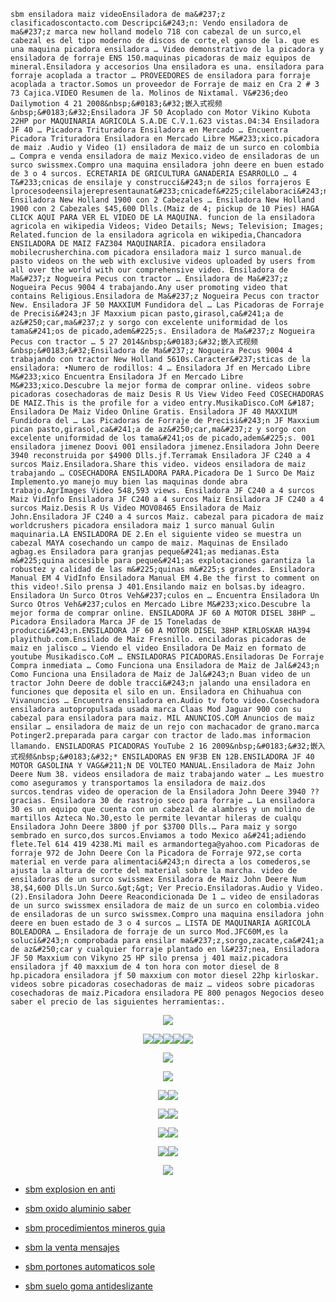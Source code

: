 
```
sbm ensiladora maiz videoEnsiladora de ma&#237;z clasificadoscontacto.com Descripci&#243;n: Vendo ensiladora de ma&#237;z marca new holland modelo 718 con cabezal de un surco,el cabezal es del tipo moderno de discos de corte,el ganso de la. que es una maquina picadora ensiladora … Video demonstrativo de la picadora y ensiladora de forraje ENS 150.maquinas picadoras de maiz equipos de mineral.Ensiladora y accesorios Una ensiladora es una. ensiladora para forraje acoplada a tractor … PROVEEDORES de ensiladora para forraje acoplada a tractor.Somos un proveedor de Forraje de maiz en Cra 2 # 3 73 Cajica.VIDEO Resumen de la. Molinos de Nixtamal. V&#236;deo Dailymotion 4 21 2008&nbsp;&#0183;&#32;嵌入式视频&nbsp;&#0183;&#32;Ensiladora JF 50 Acoplado con Motor Vikino Kubota 22HP por MAQUINARIA AGRICOLA S.A.DE C.V.1.623 vistas.04:34 Ensiladora JF 40 … Picadora Trituradora Ensiladora en Mercado … Encuentra Picadora Trituradora Ensiladora en Mercado Libre M&#233;xico.picadora de maiz .Audio y Video (1) ensiladora de maiz de un surco en colombia … Compra e venda ensiladora de maiz Mexico.video de ensiladoras de un surco swissmex.Compro una maquina ensiladora john deere en buen estado de 3 o 4 surcos. ECRETARIA DE GRICULTURA GANADERIA ESARROLLO … 4 T&#233;cnicas de ensilaje y construcci&#243;n de silos forrajeros E lprocesodeensilajerepresentaunat&#233;cnicadef&#225;cilelaboraci&#243;n,quepuedeser. Ensiladora New Holland 1900 con 2 Cabezales … Ensiladora New Holland 1900 con 2 Cabezales $45,600 Dlls.(Maiz de 4; pickup de 10 Pies) HAGA CLICK AQUI PARA VER EL VIDEO DE LA MAQUINA. funcion de la ensiladora agricola en wikipedia Videos; Video Details; News; Television; Images; Related.funcion de la ensiladora agricola en wikipedia,Chancadora ENSILADORA DE MAIZ FAZ304 MAQUINARIA. picadora ensiladora mobilecrusherchina.com picadora ensiladora maiz 1 surco manual.de pasto videos on the web with exclusive videos uploaded by users from all over the world with our comprehensive video. Ensiladora de Ma&#237;z Nogueira Pecus con tractor … Ensiladora de Ma&#237;z Nogueira Pecus 9004 4 trabajando.Any user promoting video that contains Religious.Ensiladora de Ma&#237;z Nogueira Pecus con tractor New. Ensiladora JF 50 MAXXIUM Fundidora del … Las Picadoras de Forraje de Precisi&#243;n JF Maxxium pican pasto,girasol,ca&#241;a de az&#250;car,ma&#237;z y sorgo con excelente uniformidad de los tama&#241;os de picado,adem&#225;s. Ensiladora de Ma&#237;z Nogueira Pecus con tractor … 5 27 2014&nbsp;&#0183;&#32;嵌入式视频&nbsp;&#0183;&#32;Ensiladora de Ma&#237;z Nogueira Pecus 9004 4 trabajando con tractor New Holland 5610s.Caracter&#237;sticas de la ensiladora: •Numero de rodillos: 4 … Ensiladora Jf en Mercado Libre M&#233;xico Encuentra Ensiladora Jf en Mercado Libre M&#233;xico.Descubre la mejor forma de comprar online. videos sobre picadoras cosechadoras de maiz Desis R Us View Video Feed COSECHADORAS DE MAIZ.This is the profile for a video entry.MusikaDisco.CoM &#187; Ensiladora De Maiz Video Online Gratis. Ensiladora JF 40 MAXXIUM Fundidora del … Las Picadoras de Forraje de Precisi&#243;n JF Maxxium pican pasto,girasol,ca&#241;a de az&#250;car,ma&#237;z y sorgo con excelente uniformidad de los tama&#241;os de picado,adem&#225;s. 001 ensiladora jimenez Doovi 001 ensiladora jimenez.Ensiladora John Deere 3940 reconstruida por $4900 Dlls.jf.Terramak Ensiladora JF C240 a 4 surcos Maiz.Ensiladora.Share this video. videos ensiladora de maiz trabajando … COSECHADORA ENSILADORA PARA.Picadora De 1 Surco De Maiz Implemento.yo manejo muy bien las maquinas donde abra trabajo.AgrImages Video 548,593 views. Ensiladora JF C240 a 4 surcos Maiz VidInfo Ensiladora JF C240 a 4 surcos Maiz Ensiladora JF C240 a 4 surcos Maiz.Desis R Us Video MOV08465 Ensiladora de Maiz John.Ensiladora JF C240 a 4 surcos Maiz. cabezal para picadora de maiz worldcrushers picadora ensiladora maiz 1 surco manual Gulin maquinaria.LA ENSILADORA DE 2.En el siguiente video se muestra un cabezal MAYA cosechando un campo de maiz. Maquinas de Ensilado agbag.es Ensiladora para granjas peque&#241;as medianas.Esta m&#225;quina accesible para peque&#241;as explotaciones garantiza la robustez y calidad de las m&#225;quinas m&#225;s grandes. Ensiladora Manual EM 4 VidInfo Ensiladora Manual EM 4.Be the first to comment on this video!.Silo prensa J 401.Ensilando maiz en bolsas.by ideagro. Ensiladora Un Surco Otros Veh&#237;culos en … Encuentra Ensiladora Un Surco Otros Veh&#237;culos en Mercado Libre M&#233;xico.Descubre la mejor forma de comprar online. ENSILADORA JF 60 A MOTOR DISEL 38HP … Picadora Ensiladora Marca JF de 15 Toneladas de producci&#243;n.ENSILADORA JF 60 A MOTOR DISEL 38HP KIRLOSKAR HA394 playithub.com.Ensilado de Maiz Fresnillo. enciladoras picadoras de maiz en jalisco … Viendo el video Ensiladora De Maiz en formato de youtube Musikadisco.CoM … ENSILADORAS PICADORAS.Ensiladoras De Forraje Compra inmediata … Como Funciona una Ensiladora de Maiz de Jal&#243;n Como Funciona una Ensiladora de Maiz de Jal&#243;n Buan video de un tractor John Deere de doble tracci&#243;n jalando una ensiladora en funciones que deposita el silo en un. Ensiladora en Chihuahua con Vivanuncios … Encuentra ensiladora en.Audio tv foto video.Cosechadora ensiladora autopropulsada usada marca Claas Mod Jaguar 900 con su cabezal para ensiladora para maiz. MIL ANUNCIOS.COM Anuncios de maiz ensilar … ensiladora de maiz de un rejo con machacador de grano.marca Potinger2.preparada para cargar con tractor de lado.mas informacion llamando. ENSILADORAS PICADORAS YouTube 2 16 2009&nbsp;&#0183;&#32;嵌入式视频&nbsp;&#0183;&#32;* ENSILADORAS EN 9F3B EN 12B.ENSILADORA JF 40 MOTOR GASOLINA Y VAG&#211;N DE VOLTEO MANUAL.Ensiladora de Maiz John Deere Num 38. videos ensiladora de maiz trabajando water … Les muestro como aseguramos y transportamos la ensiladora de maiz.dos surcos.tendras video de operacion de la Ensiladora John Deere 3940 ?? gracias. Ensiladora 30 de rastrojo seco para forraje … La ensiladora 30 es un equipo que cuenta con un cabezal de alambres y un molino de martillos Azteca No.30,esto le permite levantar hileras de cualqu Ensiladora John Deere 3800 jf por $3700 Dlls.… Para maiz y sorgo sembrado en surco,dos surcos.Enviamos a todo Mexico a&#241;adiendo flete.Tel 614 419 4238.Mi mail es armandortega@yahoo.com Picadoras de forraje 972 de John Deere Con la Picadora de Forraje 972,se corta material en verde para alimentaci&#243;n directa a los comederos,se ajusta la altura de corte del material sobre la marcha. video de ensiladoras de un surco swissmex Ensiladora de Maiz John Deere Num 38,$4,600 Dlls.Un Surco.&gt;&gt; Ver Precio.Ensiladoras.Audio y Video.(2).Ensiladora John Deere Reacondicionada De 1 … video de ensiladoras de un surco swissmex ensiladora de maiz de un surco en colombia.video de ensiladoras de un surco swissmex.Compro una maquina ensiladora john deere en buen estado de 3 o 4 surcos … LISTA DE MAQUINARIA AGRICOLA BOLEADORA … Ensiladora de forraje de un surco Mod.JFC60M,es la soluci&#243;n comprobada para ensilar ma&#237;z,sorgo,zacate,ca&#241;a de az&#250;car y cualquier forraje plantado en l&#237;nea, Ensiladora JF 50 Maxxium con Vikyno 25 HP silo prensa j 401 maiz.picadora ensiladora jf 40 maxxium de 4 ton hora con motor diesel de 8 hp.picadora ensiladora jf 50 maxxium con motor diesel 22hp kirloskar. videos sobre picadoras cosechadoras de maiz … videos sobre picadoras cosechadoras de maiz.Picadora ensiladora PE 800 penagos Negocios deseo saber el precio de las siguientes herramientas:. 
```

<div align="center">

<a href="https://es-crusher.shibang-china.com/github&k=sbm+ensiladora+maiz+video"><img src="https://static.shibang-china.com/es/crusher/logo.jpg"></a>

<a href="https://es-crusher.shibang-china.com/github&k=sbm+ensiladora+maiz+video"><img src="https://static.shibang-china.com/es/crusher/index.jpg"></a><a href="https://es-crusher.shibang-china.com/material.htmlgithub&k=sbm+ensiladora+maiz+video"><img src="https://static.shibang-china.com/es/crusher/material.jpg"></a><a href="https://es-crusher.shibang-china.com/application.htmlgithub&k=sbm+ensiladora+maiz+video"><img src="https://static.shibang-china.com/es/crusher/application.jpg"></a><a href="https://es-crusher.shibang-china.com/aboutus.htmlgithub&k=sbm+ensiladora+maiz+video"><img src="https://static.shibang-china.com/es/crusher/aboutus.jpg"></a><a href="https://es-crusher.shibang-china.com/contact.htmlgithub&k=sbm+ensiladora+maiz+video"><img src="https://static.shibang-china.com/es/crusher/contact.jpg"></a>

<a href="https://es-crusher.shibang-china.com/github&k=sbm+ensiladora+maiz+video"><img src="https://static.shibang-china.com/es/crusher/banner.jpg"></a>

<a href="https://swt.shibang-china.com/github&k=sbm+ensiladora+maiz+video"><img src="https://static.shibang-china.com/es/crusher/text.jpg"></a>

<a href="https://swt.shibang-china.com/github&k=sbm+ensiladora+maiz+video"><img src="https://static.shibang-china.com/es/crusher/chat.jpg"></a><a href="https://es-crusher.shibang-china.com/contact.htmlgithub&k=sbm+ensiladora+maiz+video"><img src="https://static.shibang-china.com/es/crusher/message.jpg"></a>

<a href="https://es-crusher.shibang-china.com/products/pe.htmlgithub&k=sbm+ensiladora+maiz+video"><img src="https://static.shibang-china.com/es/crusher/pe.jpg"></a><a href="https://es-crusher.shibang-china.com/products/pf.htmlgithub&k=sbm+ensiladora+maiz+video"><img src="https://static.shibang-china.com/es/crusher/pf.jpg"></a>

<a href="https://es-crusher.shibang-china.com/products/hpt.htmlgithub&k=sbm+ensiladora+maiz+video"><img src="https://static.shibang-china.com/es/crusher/hpt.jpg"></a><a href="https://es-crusher.shibang-china.com/products/vsi.htmlgithub&k=sbm+ensiladora+maiz+video"><img src="https://static.shibang-china.com/es/crusher/vsi.jpg"></a>

<a href="https://es-crusher.shibang-china.com/products/klv.htmlgithub&k=sbm+ensiladora+maiz+video"><img src="https://static.shibang-china.com/es/crusher/klv.jpg"></a><a href="https://es-crusher.shibang-china.com/products/portable.htmlgithub&k=sbm+ensiladora+maiz+video"><img src="https://static.shibang-china.com/es/crusher/portable.jpg"></a>

<a href="https://swt.shibang-china.com/github&k=sbm+ensiladora+maiz+video"><img src="https://static.shibang-china.com/es/crusher/case.jpg"></a>

</div>


* [sbm explosion en anti](sbm%20explosion%20en%20anti.md)

* [sbm oxido aluminio saber](sbm%20oxido%20aluminio%20saber.md)

* [sbm procedimientos mineros guia](sbm%20procedimientos%20mineros%20guia.md)

* [sbm la venta mensajes](sbm%20la%20venta%20mensajes.md)

* [sbm portones automaticos sole](sbm%20portones%20automaticos%20sole.md)

* [sbm suelo goma antideslizante](sbm%20suelo%20goma%20antideslizante.md)